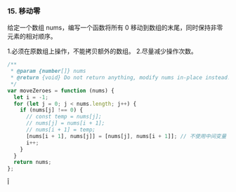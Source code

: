 ### 15. 移动零

给定一个数组 nums，编写一个函数将所有 0 移动到数组的末尾，同时保持非零元素的相对顺序。

1.必须在原数组上操作，不能拷贝额外的数组。 2.尽量减少操作次数。

```js
/**
 * @param {number[]} nums
 * @return {void} Do not return anything, modify nums in-place instead.
 */
var moveZeroes = function (nums) {
  let i = -1;
  for (let j = 0; j < nums.length; j++) {
    if (nums[j] !== 0) {
      // const temp = nums[j];
      // nums[j] = nums[i + 1];
      // nums[i + 1] = temp;
      [nums[i + 1], nums[j]] = [nums[j], nums[i + 1]]; // 不使用中间变量
      i++;
    }
  }
  return nums;
};
```

Î